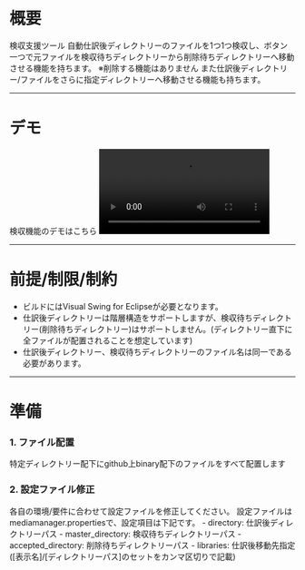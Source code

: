 # 概要
検収支援ツール
自動仕訳後ディレクトリーのファイルを1つ1つ検収し、ボタン一つで元ファイルを検収待ちディレクトリーから削除待ちディレクトリーへ移動させる機能を持ちます。
※削除する機能はありません
また仕訳後ディレクトリー/ファイルをさらに指定ディレクトリーへ移動させる機能も持ちます。

---
# デモ
検収機能のデモはこちら
![デモMP4](demo/MediaManager_demo.mp4)

---
# 前提/制限/制約
- ビルドにはVisual Swing for Eclipseが必要となります。
- 仕訳後ディレクトリーは階層構造をサポートしますが、検収待ちディレクトリー(削除待ちディレクトリー)はサポートしません。(ディレクトリー直下に全ファイルが配置されることを想定しています)
- 仕訳後ディレクトリー、検収待ちディレクトリーのファイル名は同一である必要があります。


---
# 準備
### 1. ファイル配置
特定ディレクトリー配下にgithub上binary配下のファイルをすべて配置します

### 2. 設定ファイル修正
各自の環境/要件に合わせて設定ファイルを修正してください。
設定ファイルはmediamanager.propertiesで、設定項目は下記です。
	- directory: 仕訳後ディレクトリーパス
	- master_directory: 検収待ちディレクトリーパス
	- accepted_directory: 削除待ちディレクトリーパス
	- libraries: 仕訳後移動先指定([表示名]/[ディレクトリーパス]のセットをカンマ区切りで記載)
